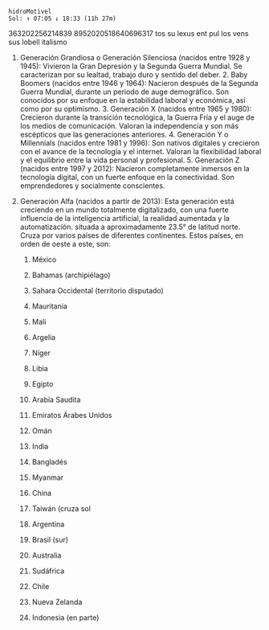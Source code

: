     hidroMotivel
    Sol: ↑ 07:05 ↓ 18:33 (11h 27m)
363202256214839
8952020518640696317
    tos su lexus ent pul los vens sus lobell
    italismo
1.	Generación Grandiosa o Generación Silenciosa (nacidos entre 1928 y 1945): Vivieron la Gran Depresión y la Segunda Guerra Mundial. Se caracterizan por su lealtad, trabajo duro y sentido del deber.
	2.	Baby Boomers (nacidos entre 1946 y 1964): Nacieron después de la Segunda Guerra Mundial, durante un periodo de auge demográfico. Son conocidos por su enfoque en la estabilidad laboral y económica, así como por su optimismo.
	3.	Generación X (nacidos entre 1965 y 1980): Crecieron durante la transición tecnológica, la Guerra Fría y el auge de los medios de comunicación. Valoran la independencia y son más escépticos que las generaciones anteriores.
	4.	Generación Y o Millennials (nacidos entre 1981 y 1996): Son nativos digitales y crecieron con el avance de la tecnología y el internet. Valoran la flexibilidad laboral y el equilibrio entre la vida personal y profesional.
	5.	Generación Z (nacidos entre 1997 y 2012): Nacieron completamente inmersos en la tecnología digital, con un fuerte enfoque en la conectividad. Son emprendedores y socialmente conscientes.
6.	Generación Alfa (nacidos a partir de 2013): Esta generación está creciendo en un mundo totalmente digitalizado, con una fuerte influencia de la inteligencia artificial, la realidad aumentada y la automatización.
situada a aproximadamente 23.5° de latitud norte. Cruza por varios países de diferentes continentes. Estos países, en orden de oeste a este, son:

	1.	México
	2.	Bahamas (archipiélago)
	3.	Sahara Occidental (territorio disputado)
	4.	Mauritania
	5.	Mali
	6.	Argelia
	7.	Níger
	8.	Libia
	9.	Egipto
	10.	Arabia Saudita
	11.	Emiratos Árabes Unidos
	12.	Omán
	13.	India
	14.	Bangladés
	15.	Myanmar
	16.	China
	17.	Taiwán (cruza sol

	1.	Argentina
	2.	Brasil (sur)
	3.	Australia
	4.	Sudáfrica
	5.	Chile
	6.	Nueva Zelanda
	7.	Indonesia (en parte)
		